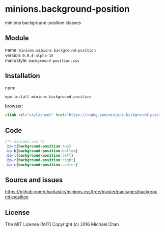 # minions.background-position
minions background-position classes

## Module
name: `minions.minions.background-position`  
version: `0.0.4-alpha-15`  
main/style: `background-position.css`  

## Installation
npm:
```bash
npm install minions.background-position
```

browser:
```html
<link rel="stylesheet" href="https://unpkg.com/minions.background-position" />
```

## Code
```css
/*! minions.css */
.bp-t{background-position:top}
.bp-b{background-position:bottom}
.bp-l{background-position:left}
.bp-r{background-position:right}
.bp-c{background-position:center}

```

## Source and issues

https://github.com/chantastic/minions.css/tree/master/packages/background-position

## License

The MIT License (MIT)
Copyright (c) 2016 Michael Chan